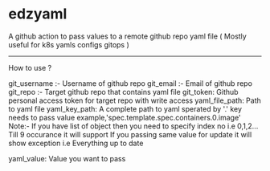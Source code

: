 # edzyaml
A github action to pass values to a remote github repo yaml file ( Mostly useful for k8s yamls configs gitops )


----
How to use ?






git_username :- Username of github repo
git_email :- Email of github repo
git_repo :- Target github repo that contains yaml file
git_token: Github personal access token for target repo with write access
yaml_file_path: Path to yaml file 
yaml_key_path: A complete path to yaml sperated by '.' key needs to pass value
    example,'spec.template.spec.containers.0.image'    
    Note:- If you have list of object then you need to specify index no i.e 0,1,2...
           Till 9 occurance it will support
           If you passing same value for update it will show exception i.e Everything up to date

yaml_value: Value you want to pass  
